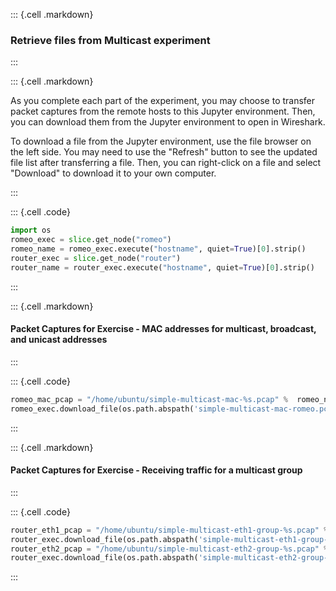 ::: {.cell .markdown}
### Retrieve files from Multicast experiment
:::


::: {.cell .markdown}

As you complete each part of the experiment, you may choose to transfer packet captures from the remote hosts to this Jupyter environment. Then, you can download them from the Jupyter environment to open in Wireshark.

To download a file from the Jupyter environment, use the file browser on the left side. You may need to use the "Refresh" button to see the updated file list after transferring a file. Then, you can right-click on a file and select "Download" to download it to your own computer.

:::


::: {.cell .code}
```python
import os
romeo_exec = slice.get_node("romeo")
romeo_name = romeo_exec.execute("hostname", quiet=True)[0].strip()
router_exec = slice.get_node("router")
router_name = router_exec.execute("hostname", quiet=True)[0].strip()
```
:::


::: {.cell .markdown}
#### Packet Captures for Exercise - MAC addresses for multicast, broadcast, and unicast addresses

:::


::: {.cell .code}
```python
romeo_mac_pcap = "/home/ubuntu/simple-multicast-mac-%s.pcap" %  romeo_name
romeo_exec.download_file(os.path.abspath('simple-multicast-mac-romeo.pcap'), romeo_mac_pcap)
```
:::


::: {.cell .markdown}
#### Packet Captures for Exercise - Receiving traffic for a multicast group

:::


::: {.cell .code}
```python
router_eth1_pcap = "/home/ubuntu/simple-multicast-eth1-group-%s.pcap" %  router_name
router_exec.download_file(os.path.abspath('simple-multicast-eth1-group-router.pcap'), router_eth1_pcap)
router_eth2_pcap = "/home/ubuntu/simple-multicast-eth2-group-%s.pcap" %  router_name
router_exec.download_file(os.path.abspath('simple-multicast-eth2-group-router.pcap'), router_eth2_pcap)
```
:::